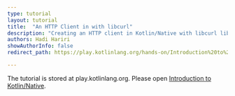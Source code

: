 ```yaml
---
type: tutorial
layout: tutorial
title:  "An HTTP Client in with libcurl"
description: "Creating an HTTP client in Kotlin/Native with libcurl library"
authors: Hadi Hariri
showAuthorInfo: false
redirect_path: https://play.kotlinlang.org/hands-on/Introduction%20to%20Kotlin%20Native/

---
```


<!--- Do not rename this file despite no alignment with contents because of multiple redirects --->

The tutorial is stored at play.kotlinlang.org. Please open
[Introduction to Kotlin/Native](https://play.kotlinlang.org/hands-on/Introduction%20to%20Kotlin%20Native/).
